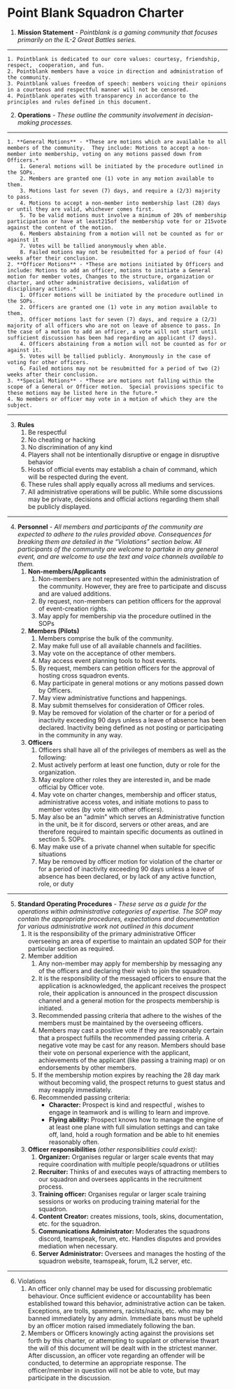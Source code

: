 # Point Blank Squadron Charter

1. **Mission Statement** - *Pointblank is a gaming community that focuses primarily on the IL-2 Great Battles series.*
---
    1. Pointblank is dedicated to our core values: courtesy, friendship, respect,  cooperation, and fun.
    2. Pointblank members have a voice in direction and administration of the community.
    3. Pointblank values freedom of speech: members voicing their opinions in a courteous and respectful manner will not be censored. 
    4. Pointblank operates with transparency in accordance to the principles and rules defined in this document. 
2. **Operations** - *These outline the community involvement in decision-making processes.*
---
    1. **General Motions** - *These are motions which are available to all members of the community.  They include: Motions to accept a non-member into membership, voting on any motions passed down from Officers.*
        1. General motions will be initiated by the procedure outlined in the SOPs.
        2. Members are granted one (1) vote in any motion available to them.
        3. Motions last for seven (7) days, and require a (2/3) majority to pass.
        4. Motions to accept a non-member into membership last (28) days or until they are valid, whichever comes first.
        5. To be valid motions must involve a minimum of 20% of membership participation or have at least215of the membership vote for or 215vote against the content of the motion.
        6. Members abstaining from a motion will not be counted as for or against it
        7. Votes will be tallied anonymously when able.
        8. Failed motions may not be resubmitted for a period of four (4) weeks after their conclusion.
    2. **Officer Motions** - *These are motions initiated by Officers and include: Motions to add an officer, motions to initiate a General motion for member votes, Changes to the structure, organization or charter, and other administrative decisions, validation of disciplinary actions.*
        1. Officer motions will be initiated by the procedure outlined in the SOPs.
        2. Officers are granted one (1) vote in any motion available to them.
        3. Officer motions last for seven (7) days, and require a (2/3) majority of all officers who are not on leave of absence to pass. In the case of a motion to add an officer, a vote will not start until sufficient discussion has been had regarding an applicant (7 days).
        4. Officers abstaining from a motion will not be counted as for or against it.
        5. Votes will be tallied publicly. Anonymously in the case of voting for other officers.
        6. Failed motions may not be resubmitted for a period of two (2) weeks after their conclusion.
    3. **Special Motions** - *These are motions not falling within the scope of a General or Officer motion.  Special provisions specific to these motions may be listed here in the future.*
    4. No members or officer may vote in a motion of which they are the subject.
---
3. **Rules**
    1. Be respectful
    2. No cheating or hacking
    3. No discrimination of any kind
    4. Players shall not be intentionally disruptive or engage in disruptive behavior
    5. Hosts of official events may establish a chain of command, which will be respected during the event. 
    6. These rules shall apply equally across all mediums and services.
    7. All administrative operations will be public.  While some discussions may be private, decisions and official actions regarding them shall be publicly displayed.
---
4. **Personnel** - *All members and participants of the community are expected to adhere to the rules provided above.  Consequences for breaking them are detailed in the “Violations” section below.  All participants of the community are welcome to partake in any general event, and are welcome to use the text and voice channels available to them.*
    1. **Non-members/Applicants**
        1. Non-members are not represented within the administration of the community.  However, they are free to participate and discuss and are valued additions.
        2. By request, non-members can petition officers for the approval of event-creation rights.
        3. May apply for membership via the procedure outlined in the SOPs
    2. **Members (Pilots)**
        1. Members comprise the bulk of the community.
        2. May make full use of all available channels and facilities.
        3. May vote on the acceptance of other members.
        4. May access event planning tools to host events.
        5. By request, members can petition officers for the approval of hosting cross squadron events.
        6. May participate in general motions or any motions passed down by Officers.
        7. May view administrative functions and happenings.
        8. May submit themselves for consideration of Officer roles.
        9. May be removed for violation of the charter or for a period of inactivity exceeding 90 days unless a leave of absence has been declared. Inactivity being defined as    not posting or participating in the community in any way.
    3. **Officers**
        1. Officers shall have all of the privileges of members as well as the following: 
        2. Must actively perform at least one function, duty or role for the organization.
        3. May explore other roles they are interested in, and be made official by Officer vote.
        4. May vote on charter changes, membership and officer status, administrative access votes, and initiate motions to pass to member votes (by vote with other officers).
        5. May also be an "admin" which serves an Administrative function in the unit, be it for discord, servers or other areas, and are therefore required to maintain specific documents as outlined in section 5. SOPs.
        6. May make use of a private channel when suitable for specific situations
        7. May be removed by officer motion for violation of the charter or for a period of inactivity exceeding 90 days unless a leave of absence has been declared, or by lack of any active function, role, or duty
---
5. **Standard Operating Procedures** - *These serve as a guide for the operations within administrative categories of expertise.  The SOP may contain the appropriate procedures, expectations and documentation for various administrative work not outlined in this document*
    1. It is the responsibility of the primary administrative Officer overseeing an area of expertise to maintain an updated SOP for their particular section as required.
    2. Member addition
        1. Any non-member may apply for membership by messaging any of the officers and declaring their wish to join the squadron.
        2. It is the responsibility of the messaged officers to ensure that the application is acknowledged, the applicant receives the prospect role, their application is announced in the prospect discussion channel and a general motion for the prospects membership is initiated.
        3. Recommended passing criteria that adhere to the wishes of the members must be maintained by the overseeing officers.
        4. Members may cast a positive vote if they are reasonably certain that a prospect fulfills the recommended passing criteria. A negative vote may be cast for any reason. Members should base their vote on personal experience with the applicant, achievements of the applicant (like passing a training map) or on endorsements by other members.
        5. If the membership motion expires by reaching the 28 day mark without becoming valid, the prospect returns to guest status and may reapply immediately.
        6. Recommended passing criteria:
            - **Character:** Prospect is kind and respectful , wishes to engage in teamwork and is willing to learn and improve.
            - **Flying ability:** Prospect knows how to manage the engine of at least one plane with full simulation settings and can take off, land, hold a rough formation and be able to hit enemies reasonably often.
    3. **Officer responsibilities** *(other responsibilities could exist)*:
        1. **Organizer:** Organises regular or larger scale events that may require coordination with multiple people/squadrons or utilities
        2. **Recruiter:** Thinks of and executes ways of attracting members to our squadron and oversees applicants in the recruitment process.
        3. **Training officer:** Organises regular or larger scale training sessions or works on producing training material for the squadron.
        4. **Content Creator:** creates missions, tools, skins, documentation, etc. for the squadron.
        5. **Communications Administrator:** Moderates the squadrons discord, teamspeak, forum, etc.  Handles disputes and provides mediation when necessary.
        6. **Server Administrator:** Oversees and manages the hosting of the squadron website, teamspeak, forum, IL2 server, etc.
---
6. Violations
    1. An officer only channel may be used for discussing problematic behaviour. Once sufficient evidence or accountability has been established toward this behavior, administrative action can be taken. Exceptions, are trolls, spammers, racists/nazis, etc. who may be banned immediately by any admin. Immediate bans must be upheld by an officer motion raised immediately following the ban.
    2. Members or Officers knowingly acting against the provisions set forth by this charter, or attempting to supplant or otherwise thwart the will of this document will be dealt with in the strictest manner.  After discussion, an officer vote regarding an offender will be conducted, to determine an appropriate response. The officer/member in question will not be able to vote, but may participate in the discussion.